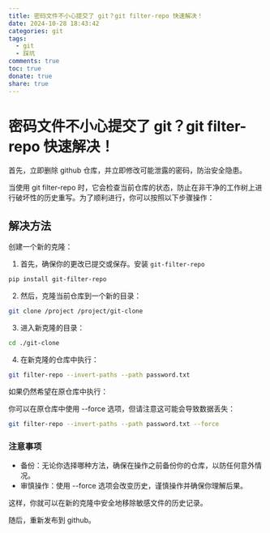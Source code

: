 ```yaml
---
title: 密码文件不小心提交了 git？git filter-repo 快速解决！
date: 2024-10-28 18:43:42
categories: git
tags:
  - git
  - 踩坑
comments: true
toc: true
donate: true
share: true
---
```


# 密码文件不小心提交了 git？git filter-repo 快速解决！

首先，立即删除 github 仓库，并立即修改可能泄露的密码，防治安全隐患。

当使用 git filter-repo 时，它会检查当前仓库的状态，防止在非干净的工作树上进行破坏性的历史重写。为了顺利进行，你可以按照以下步骤操作：

## 解决方法

创建一个新的克隆：

1. 首先，确保你的更改已提交或保存。安装 `git-filter-repo`

```bash
pip install git-filter-repo
```

2. 然后，克隆当前仓库到一个新的目录：

```bash
git clone /project /project/git-clone
```

3. 进入新克隆的目录：

```bash
cd ./git-clone
```

4. 在新克隆的仓库中执行：

```bash
git filter-repo --invert-paths --path password.txt
```

如果仍然希望在原仓库中执行：

你可以在原仓库中使用 --force 选项，但请注意这可能会导致数据丢失：

```bash
git filter-repo --invert-paths --path password.txt --force
```

### 注意事项

- 备份：无论你选择哪种方法，确保在操作之前备份你的仓库，以防任何意外情况。
- 审慎操作：使用 --force 选项会改变历史，谨慎操作并确保你理解后果。

这样，你就可以在新的克隆中安全地移除敏感文件的历史记录。

随后，重新发布到 github。
